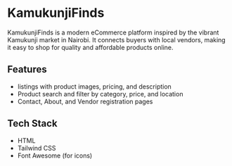 # KamukunjiFinds
KamukunjiFinds is a modern eCommerce platform inspired by the vibrant Kamukunji market in Nairobi.
It connects buyers with local vendors, making it easy to shop for quality and affordable products online.
## Features
- listings with product images, pricing, and description  
- Product search and filter by category, price, and location  
- Contact, About, and Vendor registration pages  
## Tech Stack
- HTML  
- Tailwind CSS  
- Font Awesome (for icons)

